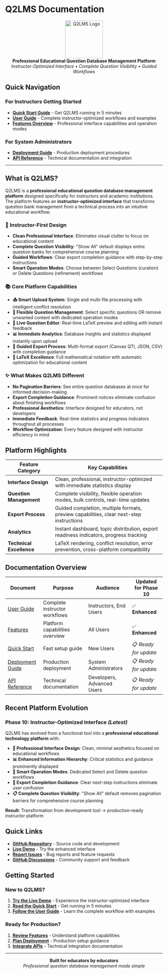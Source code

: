 # Q2LMS Documentation

<div align="center">
  <img src="https://raw.githubusercontent.com/aknoesen/q2lms/main/assets/q2lms-logo.svg" alt="Q2LMS Logo" width="120" height="120">
  <br>
  <strong>Professional Educational Question Database Management Platform</strong>
  <br>
  <em>Instructor-Optimized Interface • Complete Question Visibility • Guided Workflows</em>
</div>

## Quick Navigation

### **For Instructors Getting Started**
- **[Quick Start Guide](../QUICKSTART.md)** - Get Q2LMS running in 5 minutes
- **[User Guide](USERGUIDE.md)** - Complete instructor-optimized workflows and examples
- **[Features Overview](FEATURES.md)** - Professional interface capabilities and operation modes

### **For System Administrators**  
- **[Deployment Guide](DEPLOYMENT.md)** - Production deployment procedures
- **[API Reference](API.md)** - Technical documentation and integration

---

## What is Q2LMS?

Q2LMS is a **professional educational question database management platform** designed specifically for instructors and academic institutions. The platform features an **instructor-optimized interface** that transforms question bank management from a technical process into an intuitive educational workflow.

### **🎯 Instructor-First Design**
- **Clean Professional Interface**: Eliminates visual clutter to focus on educational content
- **Complete Question Visibility**: "Show All" default displays entire question banks for comprehensive course planning
- **Guided Workflows**: Clear export completion guidance with step-by-step instructions
- **Smart Operation Modes**: Choose between Select Questions (curation) or Delete Questions (refinement) workflows

### **📚 Core Platform Capabilities**
- **📤 Smart Upload System**: Single and multi-file processing with intelligent conflict resolution
- **🎯 Flexible Question Management**: Select specific questions OR remove unwanted content with dedicated operation modes
- **🔧 Live Question Editor**: Real-time LaTeX preview and editing with instant feedback
- **📊 Immediate Analytics**: Database insights and statistics displayed instantly upon upload
- **🚀 Guided Export Process**: Multi-format export (Canvas QTI, JSON, CSV) with completion guidance
- **🧮 LaTeX Excellence**: Full mathematical notation with automatic optimization for educational content

### **✨ What Makes Q2LMS Different**
- **No Pagination Barriers**: See entire question databases at once for informed decision-making
- **Export Completion Guidance**: Prominent notices eliminate confusion about finishing workflows  
- **Professional Aesthetics**: Interface designed for educators, not developers
- **Immediate Feedback**: Real-time statistics and progress indicators throughout all processes
- **Workflow Optimization**: Every feature designed with instructor efficiency in mind

## Platform Highlights

| Feature Category | Key Capabilities |
|------------------|------------------|
| **Interface Design** | Clean, professional, instructor-optimized with immediate statistics display |
| **Question Management** | Complete visibility, flexible operation modes, bulk controls, real-time updates |
| **Export Process** | Guided completion, multiple formats, preview capabilities, clear next-step instructions |
| **Analytics** | Instant dashboard, topic distribution, export readiness indicators, progress tracking |
| **Technical Excellence** | LaTeX rendering, conflict resolution, error prevention, cross-platform compatibility |

## Documentation Overview

| Document | Purpose | Audience | Updated for Phase 10 |
|----------|---------|----------|---------------------|
| [User Guide](USERGUIDE.md) | Complete instructor workflows | Instructors, End Users | ✅ **Enhanced** |
| [Features](FEATURES.md) | Platform capabilities overview | All Users | ✅ **Enhanced** |
| [Quick Start](../QUICKSTART.md) | Fast setup guide | New Users | 📋 *Ready for update* |
| [Deployment Guide](DEPLOYMENT.md) | Production deployment | System Administrators | 📋 *Ready for update* |
| [API Reference](API.md) | Technical documentation | Developers, Advanced Users | 📋 *Ready for update* |

## Recent Platform Evolution

### **Phase 10: Instructor-Optimized Interface** *(Latest)*
Q2LMS has evolved from a functional tool into a **professional educational technology platform** with:

- **🎨 Professional Interface Design**: Clean, minimal aesthetics focused on educational workflows
- **📊 Enhanced Information Hierarchy**: Critical statistics and guidance prominently displayed
- **🎯 Smart Operation Modes**: Dedicated Select and Delete question workflows  
- **🚀 Export Completion Guidance**: Clear next-step instructions eliminate user confusion
- **📋 Complete Question Visibility**: "Show All" default removes pagination barriers for comprehensive course planning

**Result**: Transformation from development tool → production-ready instructor platform

## Quick Links

- **[GitHub Repository](https://github.com/aknoesen/q2lms)** - Source code and development
- **[Live Demo](https://aknoesen.github.io/q2lms/)** - Try the enhanced interface  
- **[Report Issues](https://github.com/aknoesen/q2lms/issues)** - Bug reports and feature requests
- **[GitHub Discussions](https://github.com/aknoesen/q2lms/discussions)** - Community support and feedback

## Getting Started

### **New to Q2LMS?**
1. **[Try the Live Demo](https://aknoesen.github.io/q2lms/)** - Experience the instructor-optimized interface
2. **[Read the Quick Start](../QUICKSTART.md)** - Get running in 5 minutes
3. **[Follow the User Guide](USERGUIDE.md)** - Learn the complete workflow with examples

### **Ready for Production?**
1. **[Review Features](FEATURES.md)** - Understand platform capabilities
2. **[Plan Deployment](DEPLOYMENT.md)** - Production setup guidance
3. **[Integrate APIs](API.md)** - Technical integration documentation

---

<div align="center">
  <strong>Built for educators by educators</strong>
  <br>
  <em>Professional question database management made simple</em>
</div>